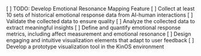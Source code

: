 [ ] TODO: Develop Emotional Resonance Mapping Feature
[ ] Collect at least 10 sets of historical emotional response data from AI-human interactions
[ ] Validate the collected data to ensure quality
[ ] Analyze the collected data to extract meaningful insights
[ ] Define and quantify emotional response metrics, including affect measurement and emotional resonance
[ ] Design engaging and intuitive visualization elements that adapt to user feedback
[ ] Develop a prototype visualization tool in the KinOS environment